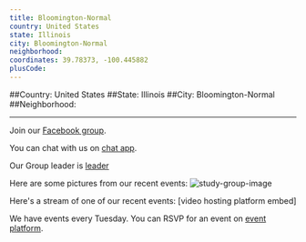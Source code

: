 ```yaml
---
title: Bloomington-Normal
country: United States
state: Illinois
city: Bloomington-Normal
neighborhood: 
coordinates: 39.78373, -100.445882
plusCode:
---
```


##Country: United States
##State: Illinois
##City: Bloomington-Normal
##Neighborhood: 
*****
Join our [Facebook group](https://www.facebook.com/groups/free.code.camp.bloomington.normal).

You can chat with us on [chat app]().

Our Group leader is [leader]()

Here are some pictures from our recent events:
![study-group-image]()

Here's a stream of one of our recent events:
[video hosting platform embed]

We have events every Tuesday. You can RSVP for an event on [event platform]().
